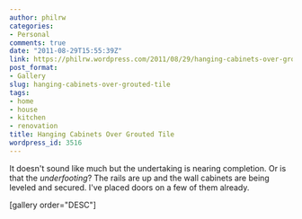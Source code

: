 ```yaml
---
author: philrw
categories:
- Personal
comments: true
date: "2011-08-29T15:55:39Z"
link: https://philrw.wordpress.com/2011/08/29/hanging-cabinets-over-grouted-tile/
post_format:
- Gallery
slug: hanging-cabinets-over-grouted-tile
tags:
- home
- house
- kitchen
- renovation
title: Hanging Cabinets Over Grouted Tile
wordpress_id: 3516
---
```


It doesn't sound like much but the undertaking is nearing completion. Or is that the _underfooting_? The rails are up and the wall cabinets are being leveled and secured. I've placed doors on a few of them already.

[gallery order="DESC"]
